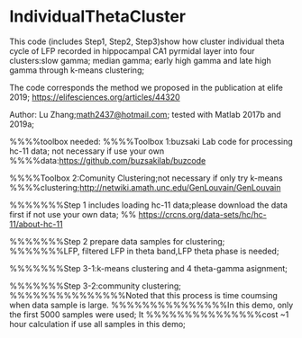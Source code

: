# IndividualThetaCluster
 
This code (includes Step1, Step2, Step3)show how cluster individual theta cycle of LFP recorded in hippocampal CA1 pyrmidal layer into four clusters:slow gamma; median gamma; early high gamma and late high gamma through k-means clustering;

The code corresponds the method we proposed in the publication at elife 2019; https://elifesciences.org/articles/44320

Author: Lu Zhang;math2437@hotmail.com; tested with Matlab 2017b and 2019a;

%%%%toolbox needed:
%%%%Toolbox 1:buzsaki Lab code for processing hc-11 data; not necessary if use your own
%%%%data:https://github.com/buzsakilab/buzcode

%%%%Toolbox 2:Comunity Clustering;not necessary if only try k-means
%%%%clustering;http://netwiki.amath.unc.edu/GenLouvain/GenLouvain


%%%%%%%Step 1 includes loading hc-11 data;please download the data first if not use your own data;
%% https://crcns.org/data-sets/hc/hc-11/about-hc-11

%%%%%%%Step 2 prepare data samples for clustering; 
%%%%%%%LFP, filtered LFP in theta band,LFP theta phase is needed;

%%%%%%%Step 3-1:k-means clustering and 4 theta-gamma asignment;

%%%%%%%Step 3-2:community clustering;
%%%%%%%%%%%%%%%Noted that this process is time coumsing when data sample is large.
%%%%%%%%%%%%%%%In this demo, only the first 5000 samples were used; It
%%%%%%%%%%%%%%%cost ~1 hour calculation if use all samples in this demo;
